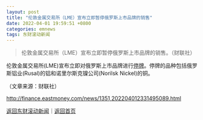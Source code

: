 ```yaml
---
layout: post
title: "伦敦金属交易所（LME）宣布立即暂停俄罗斯上市品牌的销售"
date: 2022-04-01 19:59:51 +0800
categories: emnews
tags: 东财滚动新闻
---
```

> 伦敦金属交易所（LME）宣布立即暂停俄罗斯上市品牌的销售。（财联社）

<p>伦敦金属交易所(LME)宣布立即对俄罗斯上市品牌进行<span id="Info.334"><a href="http://data.eastmoney.com/tfpxx/" class="infokey">停牌</a></span>。停牌的品种包括俄罗斯铝业(Rusal)的铝和诺里尔斯克镍公司(Norilsk Nickel)的铜。</p><p class="em_media">（文章来源：财联社）</p>

<http://finance.eastmoney.com/news/1351,202204012331495089.html>

[返回东财滚动新闻](//finews.withounder.com/emnews/)｜[返回首页](//finews.withounder.com/)